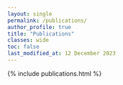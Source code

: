 ```yaml
---
layout: single
permalink: /publications/
author_profile: true
title: "Publications"
classes: wide
toc: false
last_modified_at: 12 December 2023
---
```


{% include publications.html %}


